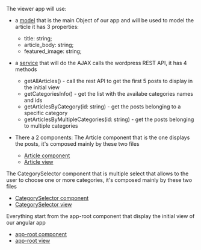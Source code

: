 The viewer app will use:

- a [model](https://github.com/salv83/articles-viewer/blob/master/angular-src/src/app/model/article.ts) that is the main Object of our app and will be used to model the article it has 3 properties:
   - title: string;
   - article_body: string;
   - featured_image: string;
   
- a [service](https://github.com/salv83/articles-viewer/blob/master/angular-src/src/app/service/wprest-api.service.ts) that will do the AJAX calls the wordpress REST API, it has 4 methods
   - getAllArticles() - call the rest API to get the first 5 posts to display in the initial view
   - getCategoriesInfo() - get the list with the availabe categories names and ids
   - getArticlesByCategory(id: string) - get the posts belonging to a specific category 
   - getArticlesByMultipleCategories(id: string) - get the posts belonging to multiple categories

- There a 2 components:
The Article component that is the one displays the posts, it's composed mainly by these two files
   - [Article component](https://github.com/salv83/articles-viewer/blob/master/angular-src/src/app/article/article.component.ts)
   - [Article view](https://github.com/salv83/articles-viewer/blob/master/angular-src/src/app/article/article.component.html)

The CategorySelector component that is multiple select that allows to the user to choose one or more categories, it's composed mainly by these two files
   - [CategorySelector component](https://github.com/salv83/articles-viewer/blob/master/angular-src/src/app/category-selector/category-selector.component.ts)
   - [CategorySelector view](https://github.com/salv83/articles-viewer/blob/master/angular-src/src/app/category-selector/category-selector.component.html)

Everything start from the app-root component that display the initial view of our angular app 
   - [app-root component](https://github.com/salv83/articles-viewer/blob/master/angular-src/src/app/app.component.ts)
   - [app-root view](https://github.com/salv83/articles-viewer/blob/master/angular-src/src/app/app.component.html)
